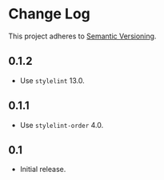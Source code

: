 # Change Log
This project adheres to [Semantic Versioning](http://semver.org/).

## 0.1.2
* Use `stylelint` 13.0.

## 0.1.1
* Use `stylelint-order` 4.0.

## 0.1
* Initial release.
